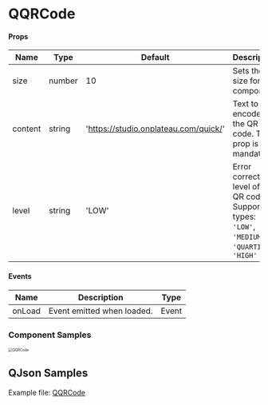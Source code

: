 # QQRCode

#### Props

| Name    | Type   | Default                               | Description                                                  |
| ------- | ------ | ------------------------------------- | ------------------------------------------------------------ |
| size    | number | 10                                    | Sets the size for the component.                             |
| content | string | 'https://studio.onplateau.com/quick/' | Text to be encoded in the QR code. This prop is mandatory.   |
| level   | string | 'LOW'                                 | Error correction level of the QR code. Supported types: `'LOW'`, `'MEDIUM'`, `'QUARTILE'`, `'HIGH'` |

#### Events

| Name   | Description                | Type  |
| ------ | -------------------------- | ----- |
| onLoad | Event emitted when loaded. | Event |

### Component Samples



<img src="https://cdn.softtech.com.tr/ngsp-quick/nemo/dev/mdImages/releaseNotes/QQRCode.png" alt="QQRCode" style="zoom:50%;" />



## QJson Samples
Example file: <a href="https://studio.onplateau.com/quick/?q=/quick/qjsons/QQRCode.qjson" target="_blank">QQRCode</a>
